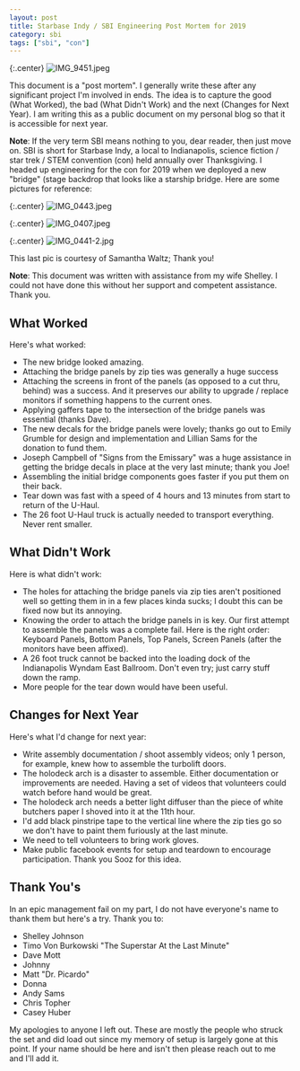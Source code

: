```yaml
---
layout: post
title: Starbase Indy / SBI Engineering Post Mortem for 2019
category: sbi
tags: ["sbi", "con"]
---
```

{:.center}
![IMG_9451.jpeg](/blog/assets/IMG_9451.jpeg)

This document is a "post mortem".  I generally write these after any significant project I'm involved in ends.  The idea is to capture the good (What Worked), the bad (What Didn't Work) and the next (Changes for Next Year).  I am writing this as a public document on my personal blog so that it is accessible for next year.

**Note**: If the very term SBI means nothing to you, dear reader, then just move on.  SBI is short for Starbase Indy, a local to Indianapolis, science fiction / star trek / STEM convention (con) held annually over Thanksgiving.  I headed up engineering for the con for 2019 when we deployed a new "bridge" (stage backdrop that looks like a starship bridge.  Here are some pictures for reference:

{:.center}
![IMG_0443.jpeg](/blog/assets/IMG_0443.jpeg)

{:.center}
![IMG_0407.jpeg](/blog/assets/IMG_0407.jpeg)

{:.center}
![IMG_0441-2.jpg](/blog/assets/IMG_0441-2.jpg)

This last pic is courtesy of Samantha Waltz; Thank you!

**Note**: This document was written with assistance from my wife Shelley.  I could not have done this without her support and competent assistance.  Thank you.

## What Worked

Here's what worked:

* The new bridge looked amazing.
* Attaching the bridge panels by zip ties was generally a huge success
* Attaching the screens in front of the panels (as opposed to a cut thru, behind) was a success.  And it preserves our ability to upgrade / replace monitors if something happens to the current ones. 
* Applying gaffers tape to the intersection of the bridge panels was essential (thanks Dave).
* The new decals for the bridge panels were lovely; thanks go out to Emily Grumble for design and implementation and Lillian Sams for the donation to fund them.
* Joseph Campbell of "Signs from the Emissary" was a huge assistance in getting the bridge decals in place at the very last minute; thank you Joe!
* Assembling the initial bridge components goes faster if you put them on their back.
* Tear down was fast with a speed of 4 hours and 13 minutes from start to return of the U-Haul.
* The 26 foot U-Haul truck is actually needed to transport everything.  Never rent smaller.

## What Didn't Work 

Here is what didn't work:

* The holes for attaching the bridge panels via zip ties aren't positioned well so getting them in in a few places kinda sucks; I doubt this can be fixed now but its annoying.
* Knowing the order to attach the bridge panels in is key.  Our first attempt to assemble the panels was a complete fail.  Here is the right order: Keyboard Panels, Bottom Panels, Top Panels, Screen Panels (after the monitors have been affixed).
* A 26 foot truck cannot be backed into the loading dock of the Indianapolis Wyndam East Ballroom.  Don't even try; just carry stuff down the ramp.
* More people for the tear down would have been useful.

## Changes for Next Year

Here's what I'd change for next year:

* Write assembly documentation / shoot assembly videos; only 1 person, for example, knew how to assemble the turbolift doors.
* The holodeck arch is a disaster to assemble.  Either documentation or improvements are needed.  Having a set of videos that volunteers could watch before hand would be great.
* The holodeck arch needs a better light diffuser than the piece of white butchers paper I shoved into it at the 11th hour.
* I'd add black pinstripe tape to the vertical line where the zip ties go so we don't have to paint them furiously at the last minute.
* We need to tell volunteers to bring work gloves.
* Make public facebook events for setup and teardown to encourage participation.  Thank you Sooz for this idea.

## Thank You's

In an epic management fail on my part, I do not have everyone's name to thank them but here's a try.  Thank you to:

* Shelley Johnson
* Timo Von Burkowski "The Superstar At the Last Minute"
* Dave Mott
* Johnny
* Matt "Dr. Picardo"
* Donna
* Andy Sams
* Chris Topher
* Casey Huber

My apologies to anyone I left out.  These are mostly the people who struck the set and did load out since my memory of setup is largely gone at this point.  If your name should be here and isn't then please reach out to me and I'll add it.


